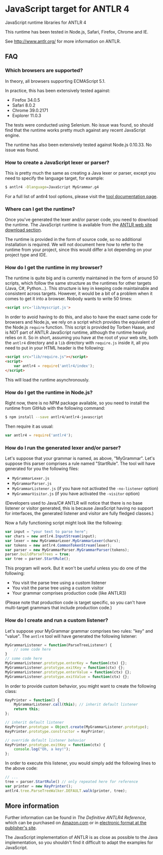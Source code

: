# JavaScript target for ANTLR 4

JavaScript runtime libraries for ANTLR 4

This runtime has been tested in Node.js, Safari, Firefox, Chrome and IE.

See <http://www.antlr.org/> for more information on ANTLR.

## FAQ

### Which browsers are supported?

In theory, all browsers supporting ECMAScript 5.1.

In practice, this has been extensively tested against:

 * Firefox 34.0.5
 * Safari 8.0.2
 * Chrome 39.0.2171
 * Explorer 11.0.3

The tests were conducted using Selenium. No issue was found, so should
find that the runtime works pretty much against any recent JavaScript
engine.

The runtime has also been extensively tested against Node.js 0.10.33. No
issue was found.

### How to create a JavaScript lexer or parser?

This is pretty much the same as creating a Java lexer or parser, except
you need to specify the language target, for example:

```sh
$ antlr4 -Dlanguage=JavaScript MyGrammar.g4
```

For a full list of antlr4 tool options, please visit the [tool
documentation page].

[tool documentation page]: https://theantlrguy.atlassian.net/wiki/display/ANTLR4/ANTLR+Tool+Command+Line+Options

### Where can I get the runtime?

Once you've generated the lexer and/or parser code, you need to download
the runtime. The JavaScript runtime is available from the [ANTLR web site
download section].

[ANTLR web site download section]: http://www.antlr.org/download.html

The runtime is provided in the form of source code, so no additional
installation is required. We will not document here how to refer to the
runtime from your project, since this would differ a lot depending on
your project type and IDE.

### How do I get the runtime in my browser?

The runtime is quite big and is currently maintained in the form of
around 50 scripts, which follow the same structure as the runtimes for
other targets (Java, C#, Python...). This structure is key in keeping
code maintainable and consistent across targets. However, it would be a
bit of a problem when it comes to get it into a browser. Nobody wants to
write 50 times:

```html
<script src='lib/myscript.js'>
```

In order to avoid having to do this, and also to have the exact same
code for browsers and Node.js, we rely on a script which provides the
equivalent of the Node.js `require` function. This script is provided by
Torben Haase, and is NOT part of ANTLR JavaScript runtime, although the
runtime heavily relies on it. So in short, assuming you have at the root
of your web site, both the `antlr4` directory and a `lib` directory with
`require.js` inside it, all you need to put in your HTML header is the
following:

```html
<script src="lib/require.js"></script>
<script>
    var antlr4 = require('antlr4/index');
</script>
```

This will load the runtime asynchronously.

### How do I get the runtime in Node.js?

Right now, there is no NPM package available, so you need to install the
runtime from GitHub with the following command:

```sh
$ npm install --save antlr4/antlr4-javascript
```

Then require it as usual:

```js
var antlr4 = require('antlr4');
```

### How do I run the generated lexer and/or parser?

Let's suppose that your grammar is named, as above, "MyGrammar". Let's
suppose this parser comprises a rule named "StartRule". The tool will
have generated for you the following files:

 * `MyGrammarLexer.js`
 * `MyGrammarParser.js`
 * `MyGrammarListener.js` (if you have not activated the `-no-listener`
    option)
 * `MyGrammarVisitor.js` (if you have activated the `-visitor` option)

(Developers used to Java/C# ANTLR will notice that there is no base
listener or visitor generated, this is because JavaScript having no
support for interfaces, the generated listener and visitor are fully
fledged classes.)

Now a fully functioning script might look like the following:

```js
var input = "your text to parse here";
var chars = new antlr4.InputStream(input);
var lexer = new MyGrammarLexer.MyGrammarLexer(chars);
var tokens = new antlr4.CommonTokenStream(lexer);
var parser = new MyGrammarParser.MyGrammarParser(tokens);
parser.buildParseTrees = true;
var tree = parser.StartRule();
```

This program will work. But it won't be useful unless you do one of the
following:

 * You visit the parse tree using a custom listener
 * You visit the parse tree using a custom visitor
 * Your grammar comprises production code (like ANTLR3)

(Please note that production code is target specific, so you can't have
multi-target grammars that include production code.)

### How do I create and run a custom listener?

Let's suppose your MyGrammar grammar comprises two rules: "key" and
"value". The `antlr4` tool will have generated the following listener:

```js
MyGrammarListener = function(ParseTreeListener) {
    // some code here
}
// some code here
MyGrammarListener.prototype.enterKey = function(ctx) {};
MyGrammarListener.prototype.exitKey = function(ctx) {};
MyGrammarListener.prototype.enterValue = function(ctx) {};
MyGrammarListener.prototype.exitValue = function(ctx) {};
```

In order to provide custom behavior, you might want to create the
following class:

```js
KeyPrinter = function() {
    MyGrammarListener.call(this); // inherit default listener
    return this;
};

// inherit default listener
KeyPrinter.prototype = Object.create(MyGrammarListener.prototype);
KeyPrinter.prototype.constructor = KeyPrinter;

// override default listener behavior
KeyPrinter.prototype.exitKey = function(ctx) {
    console.log("Oh, a key!");
};
```

In order to execute this listener, you would simply add the following
lines to the above code:

```js
// ...
tree = parser.StartRule() // only repeated here for reference
var printer = new KeyPrinter();
antlr4.tree.ParseTreeWalker.DEFAULT.walk(printer, tree);
```

## More information

Further information can be found in *The Definitive ANTLR4 Reference*,
which can be purchased on [Amazon.com] or in [electronic format at the
publisher's site][Pragmatic Programmers].

The JavaScript implementation of ANTLR is as close as possible to the
Java implementation, so you shouldn't find it difficult to adapt the
examples for JavaScript.

[Amazon.com]: http://amzn.com/1934356999
[Pragmatic Programmers]: https://pragprog.com/book/tpantlr2/the-definitive-antlr-4-reference
